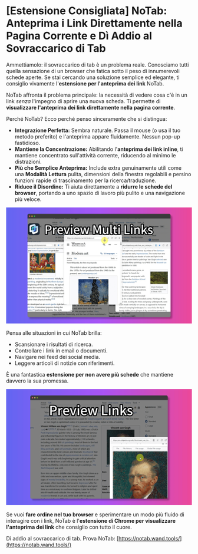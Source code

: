 # [Estensione Consigliata] NoTab: Anteprima i Link Direttamente nella Pagina Corrente e Dì Addio al Sovraccarico di Tab

Ammettiamolo: il sovraccarico di tab è un problema reale. Conosciamo tutti quella sensazione di un browser che fatica sotto il peso di innumerevoli schede aperte. Se stai cercando una soluzione semplice ed elegante, ti consiglio vivamente l'**estensione per l'anteprima dei link** NoTab.

NoTab affronta il problema principale: la necessità di vedere cosa c'è in un link *senza* l'impegno di aprire una nuova scheda. Ti permette di **visualizzare l'anteprima dei link direttamente nella pagina corrente**.

Perché NoTab? Ecco perché penso sinceramente che si distingua:

*   **Integrazione Perfetta:** Sembra naturale. Passa il mouse (o usa il tuo metodo preferito) e l'anteprima appare fluidamente. Nessun pop-up fastidioso.
*   **Mantiene la Concentrazione:** Abilitando l'**anteprima dei link inline**, ti mantiene concentrato sull'attività corrente, riducendo al minimo le distrazioni.
*   **Più che Semplice Anteprima:** Include extra genuinamente utili come una **Modalità Lettura** pulita, dimensioni della finestra regolabili e persino funzioni rapide di trascinamento per la ricerca/traduzione.
*   **Riduce il Disordine:** Ti aiuta direttamente a **ridurre le schede del browser**, portando a uno spazio di lavoro più pulito e una navigazione più veloce.

![Anteprima fluida di un link con NoTab](../images/notab1.png)

Pensa alle situazioni in cui NoTab brilla:
*   Scansionare i risultati di ricerca.
*   Controllare i link in email o documenti.
*   Navigare nei feed dei social media.
*   Leggere articoli di notizie con riferimenti.

È una fantastica **estensione per non avere più schede** che mantiene davvero la sua promessa.

![Impostazioni e funzionalità di NoTab](../images/notab2.png)

Se vuoi **fare ordine nel tuo browser** e sperimentare un modo più fluido di interagire con i link, NoTab è l'**estensione di Chrome per visualizzare l'anteprima dei link** che consiglio con tutto il cuore.

Dì addio al sovraccarico di tab. Prova NoTab: [https://notab.wand.tools/](https://notab.wand.tools/)
